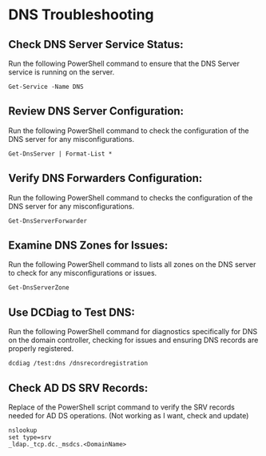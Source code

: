 # DNS Troubleshooting
## Check DNS Server Service Status:
Run the following PowerShell command to ensure that the DNS Server service is running on the server.
```
Get-Service -Name DNS
```

## Review DNS Server Configuration:
Run the following PowerShell command to check the configuration of the DNS server for any misconfigurations.
```
Get-DnsServer | Format-List *
```

## Verify DNS Forwarders Configuration:
Run the following PowerShell command to checks the configuration of the DNS server for any misconfigurations.
```
Get-DnsServerForwarder
```

## Examine DNS Zones for Issues:
Run the following PowerShell command to lists all zones on the DNS server to check for any misconfigurations or issues.
```
Get-DnsServerZone
```

## Use DCDiag to Test DNS:
Run the following PowerShell command for diagnostics specifically for DNS on the domain controller, checking for issues and ensuring DNS records are properly registered.
```
dcdiag /test:dns /dnsrecordregistration
```

## Check AD DS SRV Records:
Replace <DomainName> of the PowerShell script command to verify the SRV records needed for AD DS operations. (Not working as I want, check and update)
```
nslookup
set type=srv
_ldap._tcp.dc._msdcs.<DomainName>
```